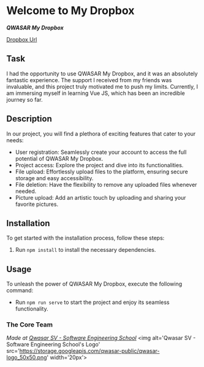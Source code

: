 # Welcome to My Dropbox
***QWASAR My Dropbox***

[Dropbox Url](https://dropbox-qws.netlify.app/)

## Task
I had the opportunity to use QWASAR My Dropbox, and it was an absolutely fantastic experience. The support I received from my friends was invaluable, and this project truly motivated me to push my limits. Currently, I am immersing myself in learning Vue JS, which has been an incredible journey so far.

## Description
In our project, you will find a plethora of exciting features that cater to your needs:
- User registration: Seamlessly create your account to access the full potential of QWASAR My Dropbox.
- Project access: Explore the project and dive into its functionalities.
- File upload: Effortlessly upload files to the platform, ensuring secure storage and easy accessibility.
- File deletion: Have the flexibility to remove any uploaded files whenever needed.
- Picture upload: Add an artistic touch by uploading and sharing your favorite pictures.

## Installation
To get started with the installation process, follow these steps:
1. Run `npm install` to install the necessary dependencies.

## Usage
To unleash the power of QWASAR My Dropbox, execute the following command:
- Run `npm run serve` to start the project and enjoy its seamless functionality.

### The Core Team
<span><i>Made at <a href='https://qwasar.io'>Qwasar SV - Software Engineering School</a></i></span>
<span><img alt='Qwasar SV - Software Engineering School's Logo' src='https://storage.googleapis.com/qwasar-public/qwasar-logo_50x50.png' width='20px'></span>

